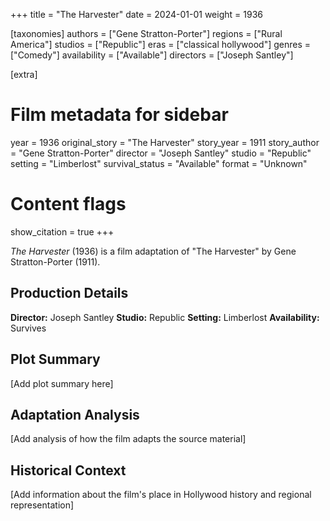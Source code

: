 +++
title = "The Harvester"
date = 2024-01-01
weight = 1936

[taxonomies]
authors = ["Gene Stratton-Porter"]
regions = ["Rural America"]
studios = ["Republic"]
eras = ["classical hollywood"]
genres = ["Comedy"]
availability = ["Available"]
directors = ["Joseph Santley"]

[extra]
# Film metadata for sidebar
year = 1936
original_story = "The Harvester"
story_year = 1911
story_author = "Gene Stratton-Porter"
director = "Joseph Santley"
studio = "Republic"
setting = "Limberlost"
survival_status = "Available"
format = "Unknown"

# Content flags
show_citation = true
+++

*The Harvester* (1936) is a film adaptation of "The Harvester" by Gene Stratton-Porter (1911).

## Production Details

**Director:** Joseph Santley
**Studio:** Republic
**Setting:** Limberlost
**Availability:** Survives

## Plot Summary

[Add plot summary here]

## Adaptation Analysis

[Add analysis of how the film adapts the source material]

## Historical Context

[Add information about the film's place in Hollywood history and regional representation]